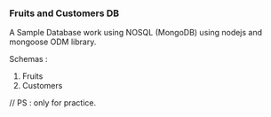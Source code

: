 ### Fruits and Customers DB

A Sample Database work using NOSQL (MongoDB) using nodejs and mongoose ODM library.

Schemas :
1. Fruits
2. Customers

// PS : only for practice.
